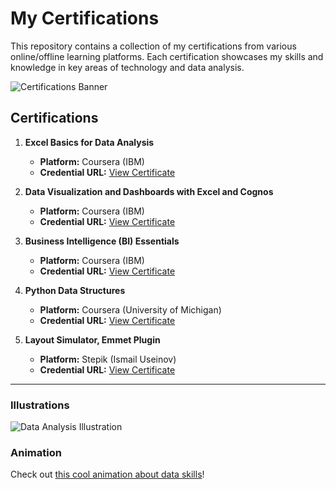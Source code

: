 # My Certifications

This repository contains a collection of my certifications from various online/offline learning platforms. Each certification showcases my skills and knowledge in key areas of technology and data analysis.

![Certifications Banner](https://via.placeholder.com/1200x300?text=My+Certifications)

## Certifications

1. **Excel Basics for Data Analysis**  
   - **Platform:** Coursera (IBM)  
   - **Credential URL:** [View Certificate](https://coursera.org/share/8638a34074f193888acaaad056b73449)

2. **Data Visualization and Dashboards with Excel and Cognos**  
   - **Platform:** Coursera (IBM)  
   - **Credential URL:** [View Certificate](https://coursera.org/share/0779821eed22c788b94b5c7ffcaa6b77)

3. **Business Intelligence (BI) Essentials**  
   - **Platform:** Coursera (IBM)  
   - **Credential URL:** [View Certificate](https://coursera.org/share/0fc8aaf7e8a23e5b8a7ec3255c07b689)

4. **Python Data Structures**  
   - **Platform:** Coursera (University of Michigan)  
   - **Credential URL:** [View Certificate](https://coursera.org/share/f03267f6a83c204ffecc9a1eb6fc5711)

5. **Layout Simulator, Emmet Plugin**  
   - **Platform:** Stepik (Ismail Useinov)  
   - **Credential URL:** [View Certificate](https://stepik.org/cert/2714424)

---

### Illustrations

![Data Analysis Illustration](https://via.placeholder.com/600x400?text=Data+Analysis)

### Animation

Check out [this cool animation about data skills](https://www.youtube.com/watch?v=dQw4w9WgXcQ)!

